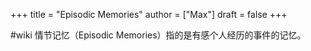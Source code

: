 +++
title = "Episodic Memories"
author = ["Max"]
draft = false
+++

\#wiki
情节记忆（Episodic Memories）指的是有感个人经历的事件的记忆。

